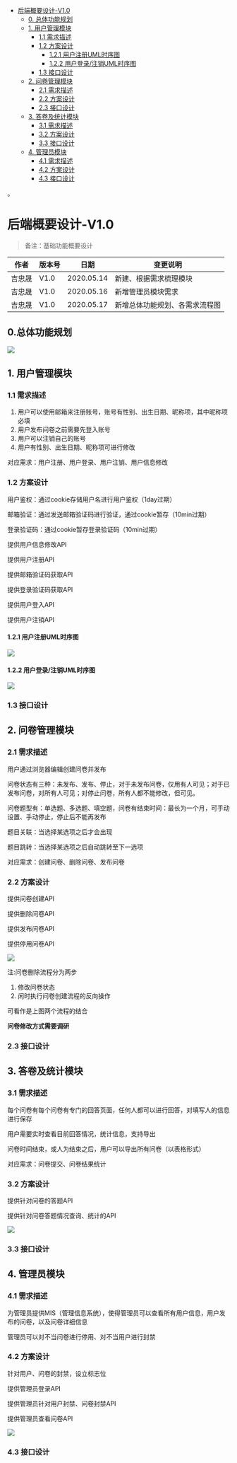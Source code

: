 - [后端概要设计-V1.0](#后端概要设计-v10)
  * [0. 总体功能规划](#0-总体功能规划)
  * [1. 用户管理模块](#1-用户管理模块)
    + [1.1 需求描述](#11-需求描述)
    + [1.2 方案设计](#12-方案设计)
      - [1.2.1 用户注册UML时序图](#121-用户注册uml时序图)
      - [1.2.2 用户登录/注销UML时序图](#122-用户登录注销uml时序图)
    + [1.3 接口设计](#13-接口设计)
  * [2. 问卷管理模块](#2-问卷管理模块)
    + [2.1 需求描述](#21-需求描述)
    + [2.2 方案设计](#22-方案设计)
    + [2.3 接口设计](#23-接口设计)
  * [3. 答卷及统计模块](#3-答卷及统计模块)
    + [3.1 需求描述](#31-需求描述)
    + [3.2 方案设计](#32-方案设计)
    + [3.3 接口设计](#33-接口设计)
  * [4. 管理员模块](#4------)
    + [4.1 需求描述](#41-需求描述)
    + [4.2 方案设计](#42-方案设计)
    + [4.3 接口设计](#43-接口设计)

。
# 后端概要设计-V1.0

> 备注：基础功能概要设计

|  作者   | 版本号 | 日期 | 变更说明
|  ----  | ----   | ---- | ----  |
| 吉忠晟  | V1.0 |2020.05.14|新建、根据需求梳理模块|
| 吉忠晟 | V1.0 | 2020.05.16| 新增管理员模块需求|
| 吉忠晟 | V1.0 | 2020.05.17| 新增总体功能规划、各需求流程图|

## 0.总体功能规划

![](https://raw.githubusercontent.com/Wh1isper/QuestionnaireSystemDoc/master/%E5%90%8E%E7%AB%AF%E6%8A%80%E6%9C%AF/img/%E5%8A%9F%E8%83%BD%E8%A7%84%E5%88%92.png)

## 1. 用户管理模块

### 1.1 需求描述

1. 用户可以使用邮箱来注册账号，账号有性别、出生日期、昵称项，其中昵称项必填
2. 用户发布问卷之前需要先登入账号
3. 用户可以注销自己的账号
4. 用户有性别、出生日期、昵称项可进行修改

对应需求：用户注册、用户登录、用户注销、用户信息修改

### 1.2 方案设计

用户鉴权：通过cookie存储用户名进行用户鉴权（1day过期）

邮箱验证：通过发送邮箱验证码进行验证，通过cookie暂存（10min过期）

登录验证码：通过cookie暂存登录验证码（10min过期）

提供用户信息修改API

提供用户注册API

提供邮箱验证码获取API

提供登录验证码获取API

提供用户登入API

提供用户注销API

#### 1.2.1 用户注册UML时序图

![](https://raw.githubusercontent.com/Wh1isper/QuestionnaireSystemDoc/master/%E5%90%8E%E7%AB%AF%E6%8A%80%E6%9C%AF/img/%E7%94%A8%E6%88%B7%E6%B3%A8%E5%86%8CUML%E6%97%B6%E5%BA%8F.png)

#### 1.2.2 用户登录/注销UML时序图

![](https://raw.githubusercontent.com/Wh1isper/QuestionnaireSystemDoc/master/%E5%90%8E%E7%AB%AF%E6%8A%80%E6%9C%AF/img/%E7%94%A8%E6%88%B7%E7%99%BB%E5%85%A5_%E6%B3%A8%E9%94%80UML%E6%97%B6%E5%BA%8F.png)

### 1.3 接口设计

## 2. 问卷管理模块

### 2.1 需求描述

用户通过浏览器编辑创建问卷并发布

问卷状态有三种：未发布、发布、停止，对于未发布问卷，仅用有人可见；对于已发布问卷，对所有人可见；对停止问卷，所有人都不能修改，但可见。

问卷题型有：单选题、多选题、填空题，问卷有结束时间：最长为一个月，可手动设置、手动停止，停止后不能再发布

题目关联：当选择某选项之后才会出现

题目跳转：当选择某选项之后自动跳转至下一选项

对应需求：创建问卷、删除问卷、发布问卷

### 2.2 方案设计

提供问卷创建API

提供删除问卷API

提供发布问卷API

提供停用问卷API

![](https://raw.githubusercontent.com/Wh1isper/QuestionnaireSystemDoc/master/%E5%90%8E%E7%AB%AF%E6%8A%80%E6%9C%AF/img/%E9%97%AE%E5%8D%B7%E5%88%9B%E5%BB%BA%E3%80%81%E5%8F%91%E5%B8%83%E3%80%81%E5%81%9C%E7%94%A8%E6%B5%81%E7%A8%8B.png)

注:问卷删除流程分为两步

1. 修改问卷状态
2. 闲时执行问卷创建流程的反向操作

可看作是上图两个流程的结合

**问卷修改方式需要调研**

### 2.3 接口设计

## 3. 答卷及统计模块

### 3.1 需求描述

每个问卷有每个问卷有专门的回答页面，任何人都可以进行回答，对填写人的信息进行保存

用户需要实时查看目前回答情况，统计信息，支持导出

问卷时间结束，或人为结束之后，用户可以导出所有问卷（以表格形式）

对应需求：问卷提交、问卷结果统计

### 3.2 方案设计

提供针对问卷的答题API

提供针对问卷答题情况查询、统计的API

![](https://raw.githubusercontent.com/Wh1isper/QuestionnaireSystemDoc/master/%E5%90%8E%E7%AB%AF%E6%8A%80%E6%9C%AF/img/%E7%AD%94%E5%8D%B7%E6%B5%81%E7%A8%8B.png)

### 3.3 接口设计

## 4. 管理员模块

### 4.1 需求描述

为管理员提供MIS（管理信息系统），使得管理员可以查看所有用户信息，用户发布的问卷，以及问卷详细信息

管理员可以对不当问卷进行停用、对不当用户进行封禁

### 4.2 方案设计

针对用户、问卷的封禁，设立标志位

提供管理员登录API

提供管理员针对用户封禁、问卷封禁API

提供管理员查看问卷API

![](https://raw.githubusercontent.com/Wh1isper/QuestionnaireSystemDoc/master/%E5%90%8E%E7%AB%AF%E6%8A%80%E6%9C%AF/img/%E7%AE%A1%E7%90%86%E5%91%98%E6%B5%81%E7%A8%8B.png)

### 4.3 接口设计